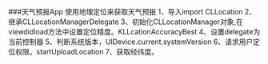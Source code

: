 ###天气预报App
    使用地理定位来获取天气预报
1、导入import CLLocation
2、继承CLLocationManagerDelegate
3、初始化CLLocationManager对象,在viewdidload方法中设置定位精度。KLLcationAccuracyBest
4、设置delegate为当前控制器
5、判断系统版本，UIDevice.current.systemVersion
6、请求用户定位权限。startUploadLocation
7、获取经纬度。
